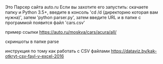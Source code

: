 Это Парсер сайта auto.ru 
Если вы захотите его запустить:
скачаете папку и Python 3.5+,
введите в консоль 'cd /d (директорию которая вам нужна)',
затем 'python parser.py',
затем введите URL и в папке с программой появится файл 'cars.csv'

пример ссылки https://auto.ru/moskva/cars/acura/all/

скриншоты в папке parse

инструкция по тому как работать с CSV файлами
https://dataviz.by/kak-otkryt-csv-fayl-v-excel-2016
